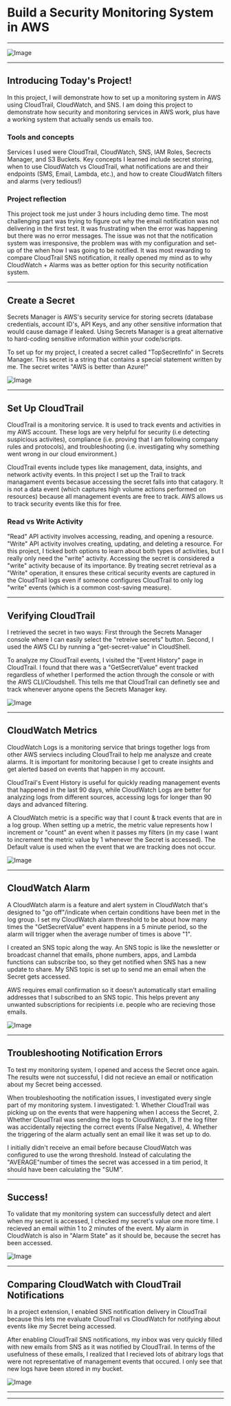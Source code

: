# Build a Security Monitoring System in AWS

---

![Image](http://learn.nextwork.org/ecstatic_beige_calm_tarapirohe/uploads/aws-security-monitoring_reghtjy)

---

## Introducing Today's Project!

In this project, I will demonstrate how to set up a monitoring system in AWS using CloudTrail, CloudWatch, and SNS. I am doing this project to demonstrate how security and monitoring services in AWS work, plus have a working system that actually sends us emails too.

### Tools and concepts

Services I used were CloudTrail, CloudWatch, SNS, IAM Roles, Secrects Manager, and S3 Buckets. Key concepts I learned include secret storing, when to use CloudWatch vs CloudTrail, what notifications are and their endpoints (SMS, Email, Lambda, etc.), and how to create CloudWatch filters and alarms (very tedious!)

### Project reflection

This project took me just under 3 hours including demo time. The most challenging part was trying to figure out why the email notification was not delivering in the first test. It was frustrating when the error was happening but there was no error messages. The issue was not that the notification system was irresponsive, the problem was with my configuration and set-up of the when how I was going to be notified. It was most rewarding to compare CloudTrail SNS notification, it really opened my mind as to why CloudWatch + Alarms was as better option for this security notification system.

---

## Create a Secret

Secrets Manager is AWS's security service for storing secrets (database credentials, account ID's, API Keys, and any other sensitive information that would cause damage if leaked. Using Secrets Manager is a great alternative to hard-coding sensitive information within your code/scripts.

To set up for my project, I created a secret called "TopSecretInfo" in Secrets Manager. This secret is a string that contains a special statement written by me. The secret writes "AWS is better than Azure!"

![Image](http://learn.nextwork.org/ecstatic_beige_calm_tarapirohe/uploads/aws-security-monitoring_o5p6q7r8)

---

## Set Up CloudTrail

CloudTrail is a monitoring service. It is used to track events and activities in my AWS account. These logs are very helpful for security (i.e detecting suspicious activites), compliance (i.e. proving that I am following company rules and protocols), and troubleshooting (i.e. investigating why something went wrong in our cloud environment.)

CloudTrail events include types like management, data, insights, and network activity events. In this project I set up the Trail to track managament events becasue accessing the secret falls into that catagory. It is not a data event (which captures high volume actions performed on resources) because all management events are free to track. AWS allows us to track security events like this for free.

### Read vs Write Activity

"Read" API activity involves accessing, reading, and opening a resource. "Write" API activity involves creating, updating, and deleting a resource. For this project, I ticked both options to learn about both types of activities, but I really only need the "write" activity. Accessing the secret is considered a "write" activity because of its importance. By treating secret retrieval as a "Write" operation, it ensures these critical security events are captured in the CloudTrail logs even if someone configures CloudTrail to only log "write" events (which is a common cost-saving measure).

---

## Verifying CloudTrail

I retrieved the secret in two ways: First through the Secrets Manager console where I can easily select the "retreive secrets" button. Second, I used the AWS CLI by running a "get-secret-value" in CloudShell.

To analyze my CloudTrail events, I visited the "Event History" page in CloudTrail. I found that there was a "GetSecretValue" event tracked regardless of whether I performed the action through the console or with the AWS CLI/Cloudshell. This tells me that CloudTrail can definetly see and track whenever anyone opens the Secrets Manager key.

![Image](http://learn.nextwork.org/ecstatic_beige_calm_tarapirohe/uploads/aws-security-monitoring_s8t9u0v1)

---

## CloudWatch Metrics

CloudWatch Logs is a monitoring service that brings together logs from other AWS serviecs including CloudTrail to help me analysze and create alarms. It is important for monitoring because I get to create insights and get alerted based on events that happen in my account.

CloudTrail's Event History is useful for quickly reading management events that happened in the last 90 days, while CloudWatch Logs are better for analyzing logs from different sources, accessing logs for longer than 90 days and advanced filtering.

A CloudWatch metric is a specific way that I count & track events that are in a log group. When setting up a metric, the metric value represents how I increment or "count" an event when it passes my filters (in my case I want to increment the metric value by 1 whenever the Secret is accessed). The Default value is used when the event that we are tracking does not occur.

![Image](http://learn.nextwork.org/ecstatic_beige_calm_tarapirohe/uploads/aws-security-monitoring_a9b0c1d2)

---

## CloudWatch Alarm

A CloudWatch alarm is a feature and alert system in CloudWatch that's designed to "go off"/indicate when certain conditions have been met in the log group. I set my CloudWatch alarm threshold to be about how many times the "GetSecretValue" event happens in a 5 minute period, so the alarm will trigger when the average number of times is above "1".

I created an SNS topic along the way. An SNS topic is like the newsletter or broadcast channel that emails, phone numbers, apps, and Lambda functions can subscribe too, so they get notified when SNS has a new update to share. My SNS topic is set up to send me an email when the Secret gets accessed.

AWS requires email confirmation so it doesn't automatically start emailing addresses that I subscribed to an SNS topic. This helps prevent any unwanted subscriptions for recipients i.e. people who are recieving those emails.

![Image](http://learn.nextwork.org/ecstatic_beige_calm_tarapirohe/uploads/aws-security-monitoring_fsdghstt)

---

## Troubleshooting Notification Errors

To test my monitoring system, I opened and access the Secret once again. The results were not successful, I did not recieve an email or notification about my Secret being accessed.

When troubleshooting the notification issues, I investigated every single part of my monitoring system. I investigated: 1. Whether CloudTrail was picking up on the events that were happening when I access the Secret, 2. Whether CloudTrail was sending the logs to CloudWatch, 3. If the log filter was accidentally rejecting the correct events (False Negative), 4. Whether the triggering of the alarm actually sent an email like it was set up to do.

I initially didn't receive an email before because CloudWatch was configured to use the wrong threshold. Instead of calculating the "AVERAGE"number of times the secret was accessed in a tim period, It should have been calculating the "SUM".

---

## Success!

To validate that my monitoring system can successfully detect and alert when my secret is accessed, I checked my secret's value one more time. I recieved an email within 1 to 2 minutes of the event. My alarm in CloudWatch is also in "Alarm State" as it should be, because the secret has been accessed.

![Image](http://learn.nextwork.org/ecstatic_beige_calm_tarapirohe/uploads/aws-security-monitoring_ageraergearge)

---

## Comparing CloudWatch with CloudTrail Notifications

In a project extension, I enabled SNS notification delivery in CloudTrail because this lets me evaluate CloudTrail vs CloudWatch for notifying about events like my Secret being accessed.

After enabling CloudTrail SNS notifications, my inbox was very quickly filled with new emails from SNS as it was notified by 
CloudTrail. In terms of the usefulness of these emails, I realized that I recieved lots of abitrary logs that were not representative of management events that occured. I only see that new logs have been stored in my bucket.

![Image](http://learn.nextwork.org/ecstatic_beige_calm_tarapirohe/uploads/aws-security-monitoring_d7e8f9g0)

---

---

